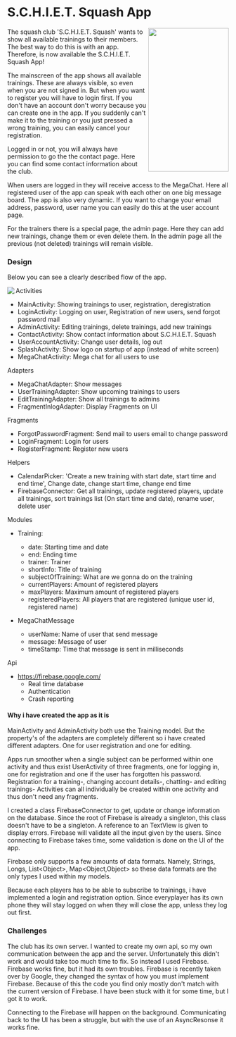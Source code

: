 # S.C.H.I.E.T. Squash App
<img src="https://github.com/stephankok/progproject/blob/master/doc/final%20images/main.png" align="right" height="326" width="183" >

The squash club 'S.C.H.I.E.T. Squash' wants to show all available trainings to their members. The best way to do this is with an app. Therefore, is now available the S.C.H.I.E.T. Squash App!

The mainscreen of the app shows all available trainings. These are always visible, so even when you are not signed in. But when you want to register you will have to login first. If you don't have an account don't worry because you can create one in the app. If you suddenly can't make it to the training or you just pressed a wrong training, you can easily cancel your registration.

Logged in or not, you will always have permission to go the the contact page. Here you can find some contact information about the club.

When users are logged in they will receive access to the MegaChat. Here all registered user of the app can speak with each other on one big message board. The app is also very dynamic. If you want to change your email address, password, user name you can easily do this at the user account page.

For the trainers there is a special page, the admin page. Here they can add new trainings, change them or even delete them. In the admin page all the previous (not deleted) trainings will remain visible.

### Design
Below you can see a clearly described flow of the app.

<img src="https://github.com/stephankok/progproject/blob/master/doc/final%20images/flow_chart.png" align="left" >

Activities
- MainActivity: Showing trainings to user, registration, deregistration
- LoginActivity: Logging on user, Registration of new users, send forgot password mail
- AdminActivity: Editing trainings, delete trainings, add new trainings
- ContactActivity: Show contact information about S.C.H.I.E.T. Squash
- UserAccountActivity: Change user details, log out
- SplashActivity: Show logo on startup of app (instead of white screen)
- MegaChatActivity: Mega chat for all users to use

Adapters
- MegaChatAdapter: Show messages
- UserTrainingAdapter: Show upcoming trainings to users
- EditTrainingAdapter: Show all trainings to admins
- FragmentInlogAdapter: Display Fragments on UI

Fragments
- ForgotPasswordFragment: Send mail to users email to change password
- LoginFragment: Login for users
- RegisterFragment: Register new users

Helpers
- CalendarPicker: 'Create a new training with start date, start time and end time', Change date, change start time, change end time
- FirebaseConnector: Get all trainings, update registered players, update all trainings, sort trainings list (On start time and date), rename user, delete user 

Modules
- Training:
  - date: Starting time and date
  - end: Ending time
  - trainer: Trainer
  - shortInfo: Title of training
  - subjectOfTraining: What are we gonna do on the training
  - currentPlayers: Amount of registered players
  - maxPlayers: Maximum amount of registered players
  - registeredPlayers: All players that are registered (unique user id, registered name)
  
- MegaChatMessage
  - userName: Name of user that send message
  - message: Message of user
  - timeStamp: Time that message is sent in milliseconds

Api
- https://firebase.google.com/
  - Real time database
  - Authentication
  - Crash reporting

#### Why i have created the app as it is
MainActivity and AdminActivity both use the Training model. But the property's of the adapters are completely different so i have created different adapters. One for user registration and one for editing.

Apps run smoother when a single subject can be performed within one activity and thus exist UserActivity of three fragments, one for logging in, one for registration and one if the user has forgotten his password. Registration for a training-, changing account details-, chatting- and editing trainings- Activities can all individually be created within one activity and thus don't need any fragments.

I created a class FirebaseConnector to get, update or change information on the database. Since the root of Firebase is already a singleton, this class doesn't have to be a singleton. A reference to an TextView is given to display errors. Firebase will validate all the input given by the users. Since connecting to Firebase takes time, some validation is done on the UI of the app.

Firebase only supports a few amounts of data formats. Namely, Strings, Longs, List<Object&gt;, Map<Object,Object&gt; so these data formats are the only types I used within my models.

Because each players has to be able to subscribe to trainings, i have implemented a login and registration option. Since everyplayer has its own phone they will stay logged on when they will close the app, unless they log out first.

### Challenges
The club has its own server. I wanted to create my own api, so my own communication between the app and the server. Unfortunately this didn't work and would take too much time to fix. So instead I used Firebase. Firebase works fine, but it had its own troubles. Firebase is recently taken over by Google, they changed the syntax of how you must implement Firebase. Because of this the code you find only mostly don't match with the current version of Firebase. I have been stuck with it for some time, but I got it to work.

Connecting to the Firebase will happen on the background. Communicating back to the UI has been a struggle, but with the use of an AsyncResonse it works fine.

